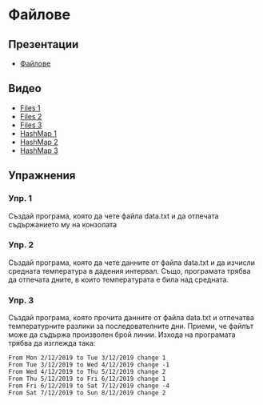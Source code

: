 # Файлове

## Презентации
* [Файлове](https://docs.google.com/presentation/d/1a2DP09caKwEjQR9hzPiv26wXM8YV4IvYWEYsCyTgHaI/edit?usp=sharing)

## Видео
* [Files 1](https://youtu.be/OjihN8WPkIk)
* [Files 2](https://youtu.be/0AgRptU5Lzo)
* [Files 3](https://youtu.be/gGnzN-1NlXQ)
* [HashMap 1](https://youtu.be/OuqFFbmU_Bk)
* [HashMap 2](https://youtu.be/-RdCD43OZqM)
* [HashMap 3](https://youtu.be/kQU8U6i1a6U)

## Упражнения

### Упр. 1
Създай програма, която да чете файла data.txt и да отпечата съдържанието му на конзолата

### Упр. 2
Създай програма, която да чете данните от файла data.txt и да изчисли средната температура в дадения интервал. Също, програмата трябва да отпечата дните, в които температурата е била над средната.

### Упр. 3
Създай програма, която прочита данните от файла data.txt и отпечатва температурните разлики за последователните дни. Приеми, че файлът може да съдържа произволен брой линии. Изхода на програмата трябва да изглежда така:
```
From Mon 2/12/2019 to Tue 3/12/2019 change 1
From Tue 3/12/2019 to Wed 4/12/2019 change -1
From Wed 4/12/2019 to Thu 5/12/2019 change 2
From Thu 5/12/2019 to Fri 6/12/2019 change 1
From Fri 6/12/2019 to Sat 7/12/2019 change -4
From Sat 7/12/2019 to Sun 8/12/2019 change 2
```

